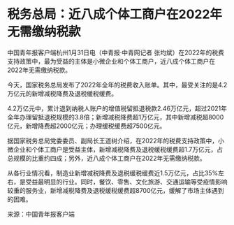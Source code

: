 # 税务总局：近八成个体工商户在2022年无需缴纳税款

中国青年报客户端杭州1月31日电（中青报·中青网记者
张均斌）在2022年的税费支持政策中，最为受益的主体是小微企业和个体工商户，近八成个体工商户在2022年无需缴纳税款。

今天，国家税务总局发布了2022年全年的税费收入账单。其中，最受关注的是4.2万亿元的新增减税降费及退税缓税缓费。

4.2万亿元中，累计退到纳税人账户的增值税留抵退税款2.46万亿元，超过2021年全年办理留抵退税规模的3.8倍；新增减税降费超1万亿元，其中新增减税超8000亿元，新增降费超2000亿元；办理缓税缓费超7500亿元。

据国家税务总局党委委员、副局长王道树介绍，在2022年的税费支持政策中，小微企业和个体工商户是受益主体，新增减税降费及退税缓税缓费超1.7万亿元，占总规模的比重约四成；另外，近八成个体工商户在2022年无需缴纳税款。

从各行业情况看，制造业新增减税降费及退税缓税缓费近1.5万亿元，占比35%左右，是受益最明显的行业。同时，餐饮、零售、文化旅游、交通运输等受疫情影响较重的服务业，新增减税降费及退税缓税缓费超8700亿元，缓解了市场主体遇到的困难。

来源：中国青年报客户端


